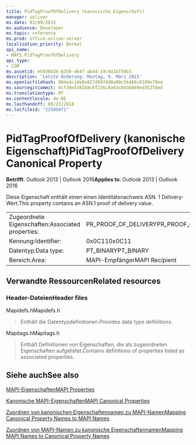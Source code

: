 ```yaml
---
title: PidTagProofOfDelivery (kanonische Eigenschaft)
manager: soliver
ms.date: 03/09/2015
ms.audience: Developer
ms.topic: reference
ms.prod: office-online-server
localization_priority: Normal
api_name:
- MAPI.PidTagProofOfDelivery
api_type:
- COM
ms.assetid: e5036638-8350-464f-ab44-19c4a1bf50b3
description: 'Letzte Änderung: Montag, 9. März 2015'
ms.openlocfilehash: 08dadc1de8e827d997dd8a00c56466c0109e79ea
ms.sourcegitcommit: 0cf39e5382b8c6f236c8a63c6036849ed3527ded
ms.translationtype: MT
ms.contentlocale: de-DE
ms.lasthandoff: 08/23/2018
ms.locfileid: "22585871"
---
```

# <a name="pidtagproofofdelivery-canonical-property"></a><span data-ttu-id="ae58c-103">PidTagProofOfDelivery (kanonische Eigenschaft)</span><span class="sxs-lookup"><span data-stu-id="ae58c-103">PidTagProofOfDelivery Canonical Property</span></span>

  
  
<span data-ttu-id="ae58c-104">**Betrifft**: Outlook 2013 | Outlook 2016</span><span class="sxs-lookup"><span data-stu-id="ae58c-104">**Applies to**: Outlook 2013 | Outlook 2016</span></span> 
  
<span data-ttu-id="ae58c-105">Diese Eigenschaft enthält einen einen Identitätsnachweis ASN. 1 Delivery-Wert.</span><span class="sxs-lookup"><span data-stu-id="ae58c-105">This property contains an ASN.1 proof of delivery value.</span></span>
  
|||
|:-----|:-----|
|<span data-ttu-id="ae58c-106">Zugeordnete Eigenschaften:</span><span class="sxs-lookup"><span data-stu-id="ae58c-106">Associated properties:</span></span>  <br/> |<span data-ttu-id="ae58c-107">PR_PROOF_OF_DELIVERY</span><span class="sxs-lookup"><span data-stu-id="ae58c-107">PR_PROOF_OF_DELIVERY</span></span>  <br/> |
|<span data-ttu-id="ae58c-108">Kennung:</span><span class="sxs-lookup"><span data-stu-id="ae58c-108">Identifier:</span></span>  <br/> |<span data-ttu-id="ae58c-109">0x0C11</span><span class="sxs-lookup"><span data-stu-id="ae58c-109">0x0C11</span></span>  <br/> |
|<span data-ttu-id="ae58c-110">Datentyp:</span><span class="sxs-lookup"><span data-stu-id="ae58c-110">Data type:</span></span>  <br/> |<span data-ttu-id="ae58c-111">PT_BINARY</span><span class="sxs-lookup"><span data-stu-id="ae58c-111">PT_BINARY</span></span>  <br/> |
|<span data-ttu-id="ae58c-112">Bereich:</span><span class="sxs-lookup"><span data-stu-id="ae58c-112">Area:</span></span>  <br/> |<span data-ttu-id="ae58c-113">MAPI-Empfänger</span><span class="sxs-lookup"><span data-stu-id="ae58c-113">MAPI Recipient</span></span>  <br/> |
   
## <a name="related-resources"></a><span data-ttu-id="ae58c-114">Verwandte Ressourcen</span><span class="sxs-lookup"><span data-stu-id="ae58c-114">Related resources</span></span>

### <a name="header-files"></a><span data-ttu-id="ae58c-115">Header-Dateien</span><span class="sxs-lookup"><span data-stu-id="ae58c-115">Header files</span></span>

<span data-ttu-id="ae58c-116">Mapidefs.h</span><span class="sxs-lookup"><span data-stu-id="ae58c-116">Mapidefs.h</span></span>
  
> <span data-ttu-id="ae58c-117">Enthält die Datentypdefinitionen.</span><span class="sxs-lookup"><span data-stu-id="ae58c-117">Provides data type definitions.</span></span>
    
<span data-ttu-id="ae58c-118">Mapitags.h</span><span class="sxs-lookup"><span data-stu-id="ae58c-118">Mapitags.h</span></span>
  
> <span data-ttu-id="ae58c-119">Enthält Definitionen von Eigenschaften, die als zugeordneten Eigenschaften aufgelistet.</span><span class="sxs-lookup"><span data-stu-id="ae58c-119">Contains definitions of properties listed as associated properties.</span></span>
    
## <a name="see-also"></a><span data-ttu-id="ae58c-120">Siehe auch</span><span class="sxs-lookup"><span data-stu-id="ae58c-120">See also</span></span>



[<span data-ttu-id="ae58c-121">MAPI-Eigenschaften</span><span class="sxs-lookup"><span data-stu-id="ae58c-121">MAPI Properties</span></span>](mapi-properties.md)
  
[<span data-ttu-id="ae58c-122">Kanonische MAPI-Eigenschaften</span><span class="sxs-lookup"><span data-stu-id="ae58c-122">MAPI Canonical Properties</span></span>](mapi-canonical-properties.md)
  
[<span data-ttu-id="ae58c-123">Zuordnen von kanonischen Eigenschaftennamen zu MAPI-Namen</span><span class="sxs-lookup"><span data-stu-id="ae58c-123">Mapping Canonical Property Names to MAPI Names</span></span>](mapping-canonical-property-names-to-mapi-names.md)
  
[<span data-ttu-id="ae58c-124">Zuordnen von MAPI-Namen zu kanonische Eigenschaftennamen</span><span class="sxs-lookup"><span data-stu-id="ae58c-124">Mapping MAPI Names to Canonical Property Names</span></span>](mapping-mapi-names-to-canonical-property-names.md)

